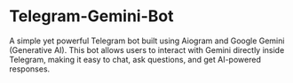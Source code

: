 # Telegram-Gemini-Bot
A simple yet powerful Telegram bot built using Aiogram  and Google Gemini (Generative AI). This bot allows users to interact with Gemini directly inside Telegram, making it easy to chat, ask questions, and get AI-powered responses.
